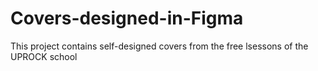 # Covers-designed-in-Figma
This project contains self-designed covers from the free lsessons of the UPROCK school
